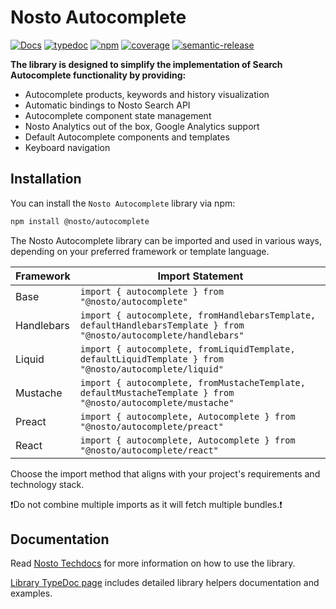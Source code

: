 # Nosto Autocomplete

[![Docs](https://img.shields.io/badge/%F0%9F%93%9A-Documentation-pink)](https://docs.nosto.com/techdocs/implementing-nosto/implement-search/implement-autocomplete-using-library/installation)
[![typedoc](https://img.shields.io/badge/%F0%9F%93%96-TypeDoc-blue)](https://nosto.github.io/nosto-autocomplete/)
[![npm](https://img.shields.io/npm/v/@nosto/autocomplete?color=33cd56&logo=npm)](https://www.npmjs.com/package/@nosto/autocomplete)
[![coverage](https://nosto.github.io/nosto-autocomplete/coverage/badge.svg)](https://nosto.github.io/nosto-autocomplete/coverage/lcov-report/)
[![semantic-release](https://img.shields.io/badge/%20%20%F0%9F%93%A6%F0%9F%9A%80-semantic--release-e10079.svg)](https://github.com/semantic-release/semantic-release)

**The library is designed to simplify the implementation of Search Autocomplete functionality by providing:**

* Autocomplete products, keywords and history visualization
* Automatic bindings to Nosto Search API
* Autocomplete component state management
* Nosto Analytics out of the box, Google Analytics support
* Default Autocomplete components and templates
* Keyboard navigation

## Installation

You can install the `Nosto Autocomplete` library via npm:

```bash
npm install @nosto/autocomplete
```

The Nosto Autocomplete library can be imported and used in various ways, depending on your preferred framework or template language.


| Framework | Import Statement |
|-----------|-----------------|
| Base      | `import { autocomplete } from "@nosto/autocomplete"` |
| Handlebars  | `import { autocomplete, fromHandlebarsTemplate, defaultHandlebarsTemplate } from "@nosto/autocomplete/handlebars"` |
| Liquid    | `import { autocomplete, fromLiquidTemplate, defaultLiquidTemplate } from "@nosto/autocomplete/liquid"` |
| Mustache  | `import { autocomplete, fromMustacheTemplate, defaultMustacheTemplate } from "@nosto/autocomplete/mustache"` |
| Preact    | `import { autocomplete, Autocomplete } from "@nosto/autocomplete/preact"` |
| React     | `import { autocomplete, Autocomplete } from "@nosto/autocomplete/react"` |

Choose the import method that aligns with your project's requirements and technology stack.

❗Do not combine multiple imports as it will fetch multiple bundles.❗

## Documentation

Read [Nosto Techdocs](https://docs.nosto.com/techdocs/implementing-nosto/implement-search/implement-autocomplete-using-library/initialization) for more information on how to use the library.

[Library TypeDoc page](https://nosto.github.io/nosto-autocomplete/) includes detailed library helpers documentation and examples.
